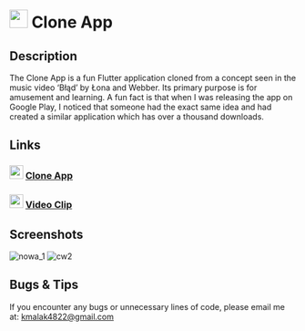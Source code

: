 # <img src='https://play-lh.googleusercontent.com/42FrHN3A5sZWWMbX3M5FaMxgdp6vYJ_APbuIub5I98WgB_kRYa7mIw__QHXIr6bjgNM=w240-h480-rw' width='32'>  Clone App

## Description
The Clone App is a fun Flutter application cloned from a concept seen in the music video ‘Błąd’ by Łona and Webber. Its primary purpose is for amusement and learning. A fun fact is that when I was releasing the app on Google Play, I noticed that someone had the exact same idea and had created a similar application which has over a thousand downloads.

## Links
### <img src='https://cdn-icons-png.flaticon.com/512/732/732208.png' width='24'> [Clone App](https://play.google.com/store/apps/details?id=com.malak.kacapp&hl=en&gl=US)

### <img src='https://cdn-icons-png.flaticon.com/512/1384/1384060.png' width='24'>  [Video Clip](https://www.youtube.com/watch?v=H-IVzFIRSVE&t=139s&ab_channel=DobrzewieszNagrania)

## Screenshots
![nowa_1](https://github.com/malak4822/CloneApp/assets/71153710/559fa3e3-c7d2-4a9a-813c-fd446ba02386)
![cw2](https://github.com/malak4822/CloneApp/assets/71153710/ce006c73-0698-483b-be32-3fe68bb9c32e)


## Bugs & Tips
If you encounter any bugs or unnecessary lines of code, please email me at: kmalak4822@gmail.com


